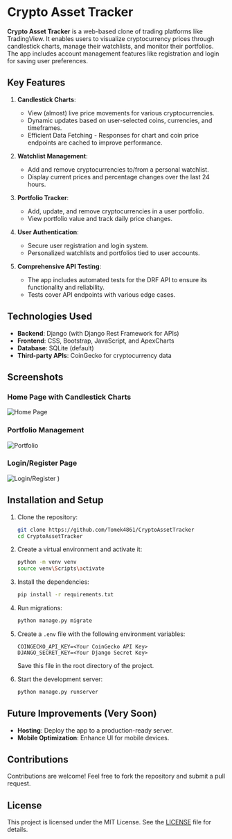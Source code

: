 # Crypto Asset Tracker

**Crypto Asset Tracker** is a web-based clone of trading platforms like TradingView. It enables users to visualize
cryptocurrency prices through candlestick charts, manage their watchlists, and monitor their portfolios. The app includes account management features like registration and login for saving user preferences.

## Key Features

1. **Candlestick Charts**:
    - View (almost) live price movements for various cryptocurrencies.
    - Dynamic updates based on user-selected coins, currencies, and timeframes.
    - Efficient Data Fetching - Responses for chart and coin price endpoints are cached to improve performance.


2. **Watchlist Management**:
    - Add and remove cryptocurrencies to/from a personal watchlist.
    - Display current prices and percentage changes over the last 24 hours.

3. **Portfolio Tracker**:
    - Add, update, and remove cryptocurrencies in a user portfolio.
    - View portfolio value and track daily price changes.

4. **User Authentication**:
    - Secure user registration and login system.
    - Personalized watchlists and portfolios tied to user accounts.
5. **Comprehensive API Testing**:
    - The app includes automated tests for the DRF API to ensure its functionality and reliability.
    - Tests cover API endpoints with various edge cases.

## Technologies Used

- **Backend**: Django (with Django Rest Framework for APIs)
- **Frontend**: CSS, Bootstrap, JavaScript, and ApexCharts
- **Database**: SQLite (default)
- **Third-party APIs**: CoinGecko for cryptocurrency data

## Screenshots

### Home Page with Candlestick Charts

![Home Page](https://github.com/user-attachments/assets/0595234d-ecf7-4d00-83a9-46e55e65587a)

### Portfolio Management

![Portfolio](https://github.com/user-attachments/assets/fdfd1d07-c72a-4ec9-b766-5c6aed64f448)

### Login/Register Page

![Login/Register](https://github.com/user-attachments/assets/04d9509e-f42a-40ee-b5d9-5fcb93f2b6d5)
)

## Installation and Setup

1. Clone the repository:
   ```bash
   git clone https://github.com/Tomek4861/CryptoAssetTracker
   cd CryptoAssetTracker
   ```
2. Create a virtual environment and activate it:
   ```bash
   python -m venv venv
   source venv\Scripts\activate 
   ```
3. Install the dependencies:
   ```bash
   pip install -r requirements.txt
   ```
4. Run migrations:
   ```bash
   python manage.py migrate
   ```
5. Create a `.env` file with the following environment variables:

   ```plaintext
   COINGECKO_API_KEY=<Your CoinGecko API Key>
   DJANGO_SECRET_KEY=<Your Django Secret Key>
   ```

   Save this file in the root directory of the project.


6. Start the development server:
   ```bash
   python manage.py runserver
   ```

## Future Improvements (Very Soon)

- **Hosting**: Deploy the app to a production-ready server.
- **Mobile Optimization**: Enhance UI for mobile devices.

## Contributions

Contributions are welcome! Feel free to fork the repository and submit a pull request.

## License

This project is licensed under the MIT License. See the [LICENSE](./LICENSE) file for details.
